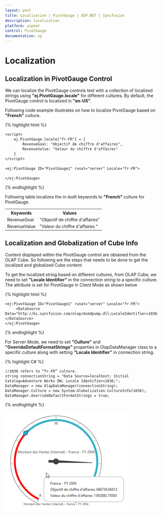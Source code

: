 ```yaml
---
layout: post
title: Localization | PivotGauge | ASP.NET | Syncfusion
description: localization
platform: aspnet
control: PivotGauge
documentation: ug
---
```


# Localization

## Localization in PivotGauge Control
We can localize the PivotGauge controls text with a collection of localized strings using **"ej.PivotGauge.locale"** for different cultures. By default, the PivotGauge control is localized in **"en-US"**.

Following code example illustrates on how to localize PivotGauge based on **"French"** culture.

{% highlight html %}

    <script>
        ej.PivotGauge.locale["fr-FR"] = {
            RevenueGoal: "Objectif de chiffre d'affaires",
            RevenueValue: "Valeur du chiffre d'affaires"
        }
    </script>

    <ej:PivotGauge ID="PivotGauge1" runat="server" Locale="fr-FR">

    </ej:PivotGauge>

{% endhighlight %}

Following table localizes the in-built keywords to **"French"** culture for PivotGauge.

<table>
<tr>
<th>
Keywords</th><th>
Values</th></tr>
<tr>
<td>
RevenueGoal</td><td>
"Objectif de chiffre d'affaires"</td></tr>
<tr>
<td>
RevenueValue</td><td>
"Valeur du chiffre d'affaires "</td></tr>
</table>

## Localization and Globalization of Cube Info

Content displayed within the PivotGauge control are obtained from the OLAP Cube. So following are the steps that needs to be done to get the localized and globalized Cube content.

To get the localized string based on different cultures, from OLAP Cube, we need to set **"Locale Identifier"** in the connection string to a specific culture. The attribute is set for PivotGauge in Client Mode as shown below

{% highlight html %}

    <ej:PivotGauge ID="PivotGauge1" runat="server" Locale="fr-FR">
         <DataSource Data="http://bi.syncfusion.com/olap/msmdpump.dll;LocaleIdentifier=1036;"></DataSource>
    </ej:PivotGauge>

{% endhighlight %}

For Server Mode, we need to set **"Culture"** and **"OverrideDefaultFormatStrings"** properties in OlapDataManager class to a specific culture along with setting **"Locale Identifier"** in connection string. 

{% highlight C# %}

    //1036 refers to “fr-FR” culture.
    string connectionString = "Data Source=localhost; Initial Catalog=Adventure Works DW; Locale Identifier=1036;";
    DataManager = new OlapDataManager(connectionString);
    DataManager.Culture = new System.Globalization.CultureInfo(1036);
    DataManager.OverrideDefaultFormatStrings = true;

{% endhighlight %}

![](Localization-and-Translation-Support_images/Localization.png) 
